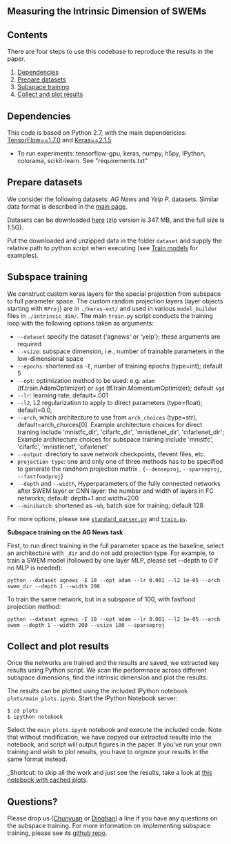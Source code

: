 ## Measuring the Intrinsic Dimension of SWEMs


## Contents
There are four steps to use this codebase to reproduce the results in the paper.

1. [Dependencies](#Dependencies)
2. [Prepare datasets](#Prepare-datasets)
3. [Subspace training](#Subspace-training)
4. [Collect and plot results](#Collect-and-plot-results)


## Dependencies

This code is based on Python 2.7, with the main dependencies: [TensorFlow==1.7.0](https://www.tensorflow.org/) and [Keras==2.1.5](https://keras.io/)
 
 * To run experiments: tensorflow-gpu, keras, numpy, h5py, IPython, colorama, scikit-learn. See "requirements.txt"
 
## Prepare datasets

We consider the following datasets: _AG News_  and _Yelp P._ datasets. Similar data format is described in the [main page](https://github.com/dinghanshen/SWEM).

Datasets can be downloaded [here](https://drive.google.com) (zip version is 347 MB, and the full size is 1.5G).

Put the downloaded and unzipped data in the folder `dataset` and supply the relative path to python script when executing (see [Train models](#Train-models) for examples).

## Subspace training

We construct custom keras layers for the special projection from subspace to full parameter space. The custom random projection layers (layer objects starting with `RProj`) are in `./keras-ext/` and used in various `model_builder` files in `./intrinsic_dim/`. The main `train.py` script conducts the training loop with the following options taken as arguments:  

- `--dataset` specify the dataset ('agnews' or 'yelp'); these arguments are required
- `--vsize`: subspace dimension, i.e., number of trainable parameters in the low-dimensional space
- `--epochs`: shortened as `-E`, number of training epochs (type=int); default 5
- `--opt`: optimization method to be used: e.g. `adam` (tf.train.AdamOptimizer) or `sgd` (tf.train.MomentumOptimizer); default `sgd`
- `--lr`: learning rate; default=.001
- `--l2`, L2 regularization to apply to direct parameters (type=float); default=0.0,
- `--arch`, which architecture to use from `arch_choices` (type=str), default=arch_choices[0]. Example architecture choices for direct training include 'mnistfc_dir', 'cifarfc_dir', 'mnistlenet_dir', 'cifarlenet_dir'; Example architecture choices for subspace training include 'mnistfc', 'cifarfc', 'mnistlenet',  'cifarlenet'                   
- `--output`: directory to save network checkpoints, tfevent files, etc.
- `projection type`: one and only one of three methods has to be specified to generate the randhom projection matrix . {`--denseproj`, `--sparseproj`, `--fastfoodproj`}
- `--depth` and `--width`, Hyperparameters of the fully connected networks after SWEM layer or CNN layer: the number and width of layers in FC networks; default: depth=1 and width=200
- `--minibatch`: shortened as `-mb`, batch size for training; default 128


For more options, please see [`standard_parser.py`](./intrinsic_dim/standard_parser.py) and [`train.py`](./intrinsic_dim/train.py).

**Subspace training on the AG News task**

First, to run direct training in the full parameter space as the baseline, select an architecture with `_dir` and do not add projection type. For example, to train a SWEM model (followed by one layer MLP, please set --depth to 0 if no MLP is needed):
```
python --dataset agnews -E 10 --opt adam --lr 0.001 --l2 1e-05 --arch swem_dir --depth 1 --width 200
```

To train the same network, but in a subspace of 100, with fastfood projection method:
```
python --dataset agnews -E 10 --opt adam --lr 0.001 --l2 1e-05 --arch swem --depth 1 --width 200 --vsize 100 --sparseproj
```

## Collect and plot results

Once the networks are trained and the results are saved, we extracted key results using Python script. We scan the performnace across different subspace dimensions, find the intrinsic dimension and plot the results.

The results can be plotted using the included IPython notebook `plots/main_plots.ipynb`.
Start the IPython Notebook server:

```
$ cd plots
$ ipython notebook
```

Select the `main_plots.ipynb` notebook and execute the included
code. Note that without modification, we have copyed our extracted results into the notebook, and script will output figures in the paper. If you've run your own training and wish to plot results, you have to orgnize your results in the same format instead.

_Shortcut: to skip all the work and just see the results, take a look at [this notebook with cached plots](./intrinsic_dim/plots/misc_plots.ipynb).


## Questions?

Please drop us ([Chunyuan](http://chunyuan.li/) or [Dinghan](https://sites.google.com/view/dinghanshen/)) a line if you have any questions on the subspace training. For more information on implementing subspace training, please see its [github repo](https://github.com/uber-research/intrinsic-dimension).  

